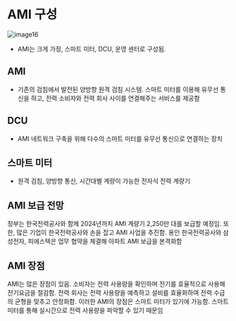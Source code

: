 # AMI 구성
![image16](https://github.com/y00ns/BI_project/assets/104632673/f3087ec7-17c3-4642-8091-666213b398c5)
- AMI는 크게 가정, 스마트 미터, DCU, 운영 센터로 구성됨.

## AMI
- 기존의 검침에서 발전된 양방향 원격 검침 시스템. 스마트 미터를 이용해 유무선 통신을 하고, 전력 소비자와 전력 회사 사이를 연결해주는 서비스를 제공함

## DCU
- AMI 네트워크 구축을 위해 다수의 스마트 미터를 유무선 통신으로 연결하는 장치

## 스마트 미터
- 원격 검침, 양방향 통신, 시간대별 계량이 가능한 전자식 전력 계량기

## AMI 보급 전망
정부는 한국전력공사와 함께 2024년까지 AMI 계량기 2,250만 대를 보급할 예정임. 또한, 많은 기업이 한국전력공사와 손을 잡고 AMI 사업을 추진함. 용인 한국전력공사와 삼성전자, 피에스텍은 업무 협약을 체결해 아파트 AMI 보급을 본격화함

## AMI 장점
AMI는 많은 장점이 있음. 소비자는 전력 사용량을 확인하며 전기를 효율적으로 사용해 전기요금을 절감함. 전력 회사는 전력 사용량을 예측하고 설비를 효율화하여 전력 수급의 균형을 맞추고 안정화함. 이러한 AMI의 장점은 스마트 미터가 있기에 가능함. 스마트 미터를 통해 실시간으로 전력 사용량을 파악할 수 있기 때문임

